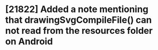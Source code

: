 # [21822] Added a note mentioning that drawingSvgCompileFile() can not read from the resources folder on Android
